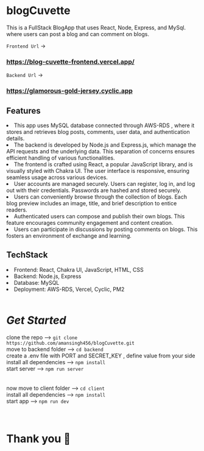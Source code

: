  # **blogCuvette**

 This is a FullStack BlogApp that uses React, Node, Express, and MySql. where users can post a blog and can comment on blogs.
 
 `Frontend Url` -> <h3>https://blog-cuvette-frontend.vercel.app/</h3>
 `Backend Url` -> <h3>https://glamorous-gold-jersey.cyclic.app</h3>
 

<h2>Features</h2>
<li>This app uses MySQL database connected through AWS-RDS , where it stores and retrieves blog posts, comments, user data, and authentication details.</li>
<li>The backend is developed by Node.js and Express.js, which manage the API requests and the underlying data. This separation of concerns ensures efficient handling of various functionalities.</li>
<li>The frontend is crafted using React, a popular JavaScript library, and is visually styled with Chakra UI. The user interface is responsive, ensuring seamless usage across various devices.</li>
<li>User accounts are managed securely. Users can register, log in, and log out with their credentials. Passwords are hashed and stored securely.</li>
<li>Users can conveniently browse through the collection of blogs. Each blog preview includes an image, title, and brief description to entice readers.</li>
<li>Authenticated users can compose and publish their own blogs. This feature encourages community engagement and content creation.</li>
<li>Users can participate in discussions by posting comments on blogs. This fosters an environment of exchange and learning.</li>



<h2>TechStack</h2>
<li>Frontend: React, Chakra UI, JavaScript, HTML, CSS</li>
<li>Backend: Node.js, Express</li>
<li>Database: MySQL</li>
<li>Deployment: AWS-RDS, Vercel, Cyclic, PM2</li>



<br/>

# *Get Started* 

clone the repo --> `git clone https://github.com/amansingh456/blogCuvette.git`
<br/>
move to backend folder --> `cd backend`
<br/>
create a .env file with PORT  and SECRET_KEY , define value from your side
<br/>
install all dependencies --> `npm install`
<br/>
start server --> `npm run server`
<br/>
<br/>
<br/>
now move to client folder --> `cd client`
<br/>
install all dependencies --> `npm install`
<br/>
start app --> `npm run dev`
<br/>
<br/>
<br/>

# Thank you 🙌








